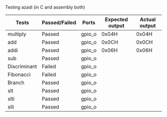 Testing azadi (in C and assembly both) 

|      Tests     |  Passed/Failed   |      Ports     |  Expected output   |  Actual output   |
|----------------|------------------|----------------|--------------------|------------------|
| multiply       |     Passed       |      gpio_o    |      0x04H         |     0x04H        |
| add            |     Passed       |      gpio_o    |      0x0CH         |     0x0CH        |   
| addi           |     Passed       |      gpio_o    |      0x06H         |     0x06H        |
| sub            |     Passed       |      gpio_o    |                    |                  |
| Discriminant   |     Failed       |      gpio_o    |                    |                  |
| Fibonacci      |     Failed       |      gpio_o    |                    |                  |
| Branch         |     Passed       |      gpio_o    |                    |                  |
| slt            |     Passed       |      gpio_o    |                    |                  |
| slti           |     Passed       |      gpio_o    |                    |                  |
| slli           |     Passed       |      gpio_o    |                    |                  |